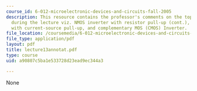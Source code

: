 ```yaml
---
course_id: 6-012-microelectronic-devices-and-circuits-fall-2005
description: This resource contains the professor's comments on the topics covered
  during the lecture viz. NMOS inverter with resistor pull-up (cont.), NMOS inverter
  with current-source pull-up, and complementary MOS (CMOS) Inverter.
file_location: /coursemedia/6-012-microelectronic-devices-and-circuits-fall-2005/a90807c5ba1e533728d23ead9ec344a3_lecture13annotat.pdf
file_type: application/pdf
layout: pdf
title: lecture13annotat.pdf
type: course
uid: a90807c5ba1e533728d23ead9ec344a3

---
```

None